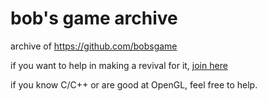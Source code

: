 # bob's game archive

archive of <https://github.com/bobsgame>

if you want to help in making a revival for it, [join here](https://discord.gg/FfDxFc4JuS)

if you know C/C++ or are good at OpenGL, feel free to help.
